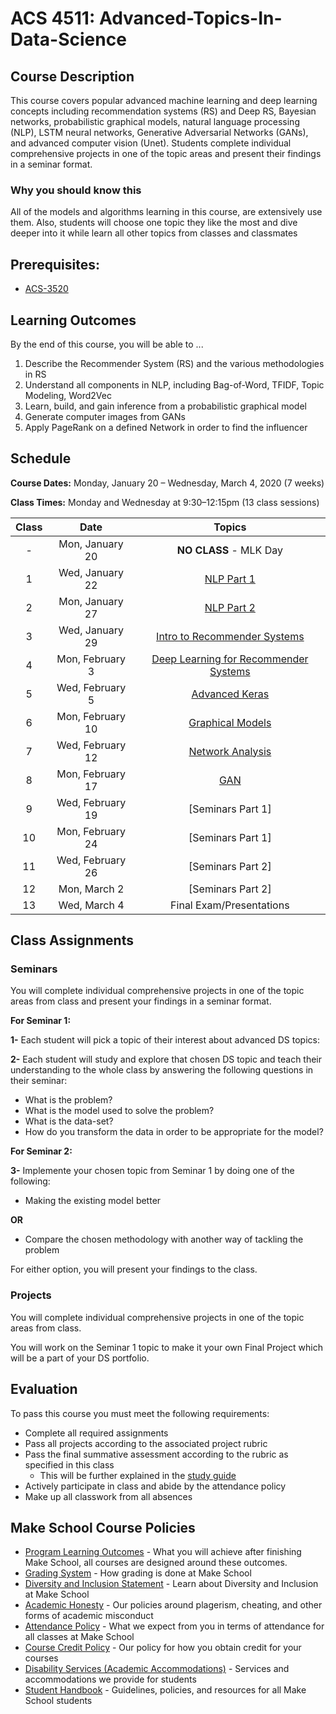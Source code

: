 # ACS 4511: Advanced-Topics-In-Data-Science

## Course Description

This course covers popular advanced machine learning and deep learning concepts including recommendation systems (RS) and Deep RS, Bayesian networks, probabilistic graphical models, natural language processing (NLP), LSTM neural networks, Generative Adversarial Networks (GANs), and advanced computer vision (Unet). Students complete individual comprehensive projects in one of the topic areas and present their findings in a seminar format.

### Why you should know this

All of the models and algorithms learning in this course, are extensively use them. Also, students will choose one topic they like the most and dive deeper into it while learn all other topics from classes and classmates

## Prerequisites:  

- [ACS-3520](https://github.com/Tech-at-DU/ACS-3520-Deep-Learning)


## Learning Outcomes

By the end of this course, you will be able to ...

1. Describe the Recommender System (RS) and the various methodologies in RS
1. Understand all components in NLP, including Bag-of-Word, TFIDF, Topic Modeling, Word2Vec
1. Learn, build, and gain inference from a probabilistic graphical model
1. Generate computer images from GANs
1. Apply PageRank on a defined Network in order to find the influencer

## Schedule



**Course Dates:** Monday, January 20 – Wednesday, March 4, 2020 (7 weeks)

**Class Times:** Monday and Wednesday at 9:30–12:15pm (13 class sessions)

| Class |          Date          |                 Topics                  |
|:-----:|:----------------------:|:---------------------------------------:|
|  - |  Mon, January 20               | **NO CLASS** - MLK Day |
|  1 |  Wed, January 22               | [NLP Part 1] |
|  2 |  Mon, January 27               | [NLP Part 2] |
|  3 |  Wed, January 29               | [Intro to Recommender Systems] |
|  4 |  Mon, February 3               | [Deep Learning for Recommender Systems] |
|  5 |  Wed, February 5               | [Advanced Keras] |
|  6 |  Mon, February 10              | [Graphical Models] |
|  7 |  Wed, February 12              | [Network Analysis] |
|  8 |  Mon, February 17              | [GAN] |
|  9 |  Wed, February 19              | [Seminars Part 1] |
| 10 |  Mon, February 24              | [Seminars Part 1]|  
| 11 |  Wed, February 26              | [Seminars Part 2]|
| 12 |  Mon, March 2                  | [Seminars Part 2] |
| 13 |  Wed, March 4                  | Final Exam/Presentations |

[NLP Part 1]: Notebooks/NLP/NLP_part1_part2.ipynb
[NLP Part 2]: Notebooks/NLP/NLP_part1_part2.ipynb
[Intro to Recommender Systems]: Notebooks/Recommender_Systems/RS_part1.ipynb
[Deep Learning for Recommender Systems]: Notebooks/Recommender_Systems/RS_part2.ipynb
[Advanced Keras]: Lessons/Lesson5.md
[Graphical Models]: Lessons/Lesson6.md
[Network Analysis]: Lessons/Lesson7.md
[GAN]: Lessons/Lesson8.md
[Lesson 9]: Lessons/Lesson9.md
[Lesson 10]: Lessons/Lesson10.md
[Lesson 11]: Lessons/Lesson11.md
[Lesson 12]: Lessons/Lesson12.md
[Lesson 13]: Lessons/Lesson13.md

## Class Assignments

### Seminars

You will complete individual comprehensive projects in one of the topic areas from class and present your findings in a seminar format.

**For Seminar 1:**

**1-** Each student will pick a topic of their interest about advanced DS topics:

**2-** Each student will study and explore that chosen DS topic and teach their understanding to the whole class by answering the following questions in their seminar:

- What is the problem?
- What is the model used to solve the problem?
- What is the data-set?
- How do you transform the data in order to be appropriate for the model?

**For Seminar 2:**

**3-** Implemente your chosen topic from Seminar 1 by doing one of the following:

- Making the existing model better

**OR**

- Compare the chosen methodology with another way of tackling the problem

For either option, you will present your findings to the class.

### Projects

You will complete individual comprehensive projects in one of the topic areas from class.

You will work on the Seminar 1 topic to make it your own Final Project which will be a part of your DS portfolio.

## Evaluation
To pass this course you must meet the following requirements:

- Complete all required assignments
- Pass all projects according to the associated project rubric
- Pass the final summative assessment according to the rubric as specified in this class
    - This will be further explained in the [study guide](https://docs.google.com/document/d/1NVJzyp6DTTmFxXqkrQx5HYge4x05VQeEqYixbxrwLSo/edit?folder=13S244LW-5aUkecEvh6M9VbR18l45rZkx)
- Actively participate in class and abide by the attendance policy
- Make up all classwork from all absences

## Make School Course Policies

- [Program Learning Outcomes](https://make.sc/program-learning-outcomes) - What you will achieve after finishing Make School, all courses are designed around these outcomes.
- [Grading System](https://make.sc/grading-system) - How grading is done at Make School
- [Diversity and Inclusion Statement](https://make.sc/diversity-and-inclusion-statement) - Learn about Diversity and Inclusion at Make School
- [Academic Honesty](https://make.sc/academic-honesty-policy) - Our policies around plagerism, cheating, and other forms of academic misconduct 
- [Attendance Policy](https://make.sc/attendance-policy) - What we expect from you in terms of attendance for all classes at Make School
- [Course Credit Policy](https://make.sc/course-credit-policy) - Our policy for how you obtain credit for your courses
- [Disability Services (Academic Accommodations)](https://make.sc/disability-services) - Services and accommodations we provide for students
- [Student Handbook](https://make.sc/student-handbook) - Guidelines, policies, and resources for all Make School students